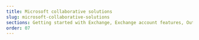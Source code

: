 ```yaml
---
title: Microsoft collaborative solutions
slug: microsoft-collaborative-solutions
sections: Getting started with Exchange, Exchange account features, Outlook Web Application (OWA), Account migration, Email clients, Exchange-compatible smartphone and tablet configuration, Office, SharePoint, Exchange Diagnostics
order: 07 
---
```

